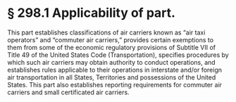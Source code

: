 # § 298.1   Applicability of part.

This part establishes classifications of air carriers known as “air taxi operators” and “commuter air carriers,” provides certain exemptions to them from some of the economic regulatory provisions of Subtitle VII of Title 49 of the United States Code (Transportation), specifies procedures by which such air carriers may obtain authority to conduct operations, and establishes rules applicable to their operations in interstate and/or foreign air transportation in all States, Territories and possessions of the United States. This part also establishes reporting requirements for commuter air carriers and small certificated air carriers.




